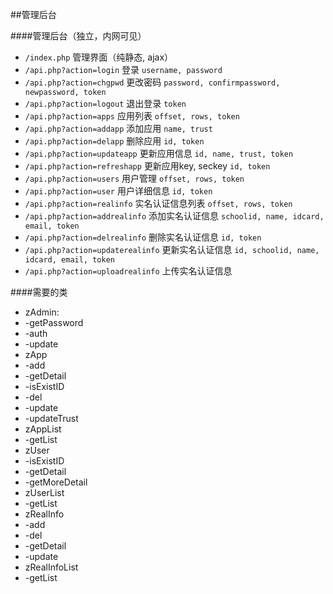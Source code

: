 ##管理后台

####管理后台（独立，内网可见）
* `/index.php` 管理界面（纯静态, ajax）
* `/api.php?action=login` 登录 `username, password`
* `/api.php?action=chgpwd` 更改密码 `password, confirmpassword, newpassword, token`
* `/api.php?action=logout` 退出登录 `token`
* `/api.php?action=apps` 应用列表 `offset, rows, token`
* `/api.php?action=addapp` 添加应用 `name, trust`
* `/api.php?action=delapp` 删除应用 `id, token`
* `/api.php?action=updateapp` 更新应用信息 `id, name, trust, token`
* `/api.php?action=refreshapp` 更新应用key, seckey `id, token`
* `/api.php?action=users` 用户管理 `offset, rows, token`
* `/api.php?action=user` 用户详细信息 `id, token`
* `/api.php?action=realinfo` 实名认证信息列表 `offset, rows, token`
* `/api.php?action=addrealinfo` 添加实名认证信息 `schoolid, name, idcard, email, token`
* `/api.php?action=delrealinfo` 删除实名认证信息 `id, token`
* `/api.php?action=updaterealinfo` 更新实名认证信息 `id, schoolid, name, idcard, email, token`
* `/api.php?action=uploadrealinfo` 上传实名认证信息

####需要的类
* zAdmin:
 * -getPassword
 * -auth
 * -update
* zApp
 * -add
 * -getDetail
 * -isExistID
 * -del
 * -update
 * -updateTrust
* zAppList
 * -getList
* zUser
 * -isExistID
 * -getDetail
 * -getMoreDetail
* zUserList
 * -getList
* zRealInfo
 * -add
 * -del
 * -getDetail
 * -update
* zRealInfoList
 * -getList
